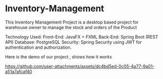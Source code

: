 # Inventory-Management
This Inventory Management Project is  a desktop based project for warehouse owner to manage the stock and orders of the Product  

Technology Used:
Front-End: JavaFX + FXML
Back-End: Spring Boot (REST API)
Database: PostgreSQL
Security: Spring Security using JWT for authentication and authorization.

Here is the demo of our project , shows how it works

https://github.com/user-attachments/assets/dc4bd5ed-0c05-4a77-9a01-a51a7afcaf40

